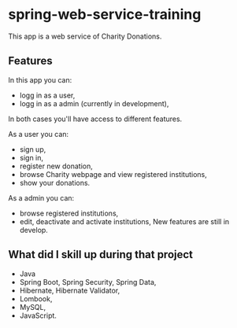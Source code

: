 # spring-web-service-training
This app is a web service of Charity Donations.

## Features
In this app you can:
- logg in as a user,
- logg in as a admin (currently in development),

In both cases you'll have access to different features.

As a user you can: 
- sign up, 
- sign in, 
- register new donation, 
- browse Charity webpage and view registered institutions,
- show your donations.

As a admin you can:
- browse registered institutions, 
- edit, deactivate and activate institutions, 
New features are still in develop.

## What did I skill up during that project
- Java 
- Spring Boot, Spring Security, Spring Data, 
- Hibernate, Hibernate Validator, 
- Lombook, 
- MySQL, 
- JavaScript.
